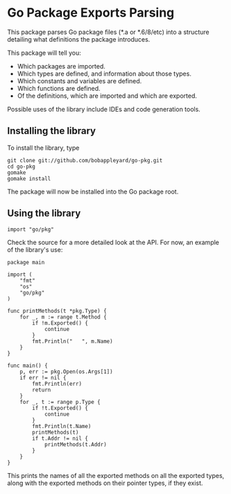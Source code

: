 Go Package Exports Parsing
==========================

This package parses Go package files (*.a or *.6/8/etc) into a structure
detailing what definitions the package introduces.

This package will tell you:

* Which packages are imported.
* Which types are defined, and information about those types.
* Which constants and variables are defined.
* Which functions are defined.
* Of the definitions, which are imported and which are exported.

Possible uses of the library include IDEs and code generation tools.

Installing the library
----------------------

To install the library, type

	git clone git://github.com/bobappleyard/go-pkg.git
	cd go-pkg
	gomake
	gomake install

The package will now be installed into the Go package root.

Using the library
-----------------

	import "go/pkg"

Check the source for a more detailed look at the API. For now, an example of the library's use:

	package main
	
	import (
		"fmt"
		"os"
		"go/pkg"
	)
	
	func printMethods(t *pkg.Type) {
		for _, m := range t.Method {
			if !m.Exported() {
				continue
			}
			fmt.Println("   ", m.Name)
		}
	}
	
	func main() {
		p, err := pkg.Open(os.Args[1])
		if err != nil {
			fmt.Println(err)
			return
		}
		for _, t := range p.Type {
			if !t.Exported() {
				continue
			}
			fmt.Println(t.Name)
			printMethods(t)
			if t.Addr != nil {
				printMethods(t.Addr)
			}
		}
	}

This prints the names of all the exported methods on all the exported types, 
along with the exported methods on their pointer types, if they exist.


